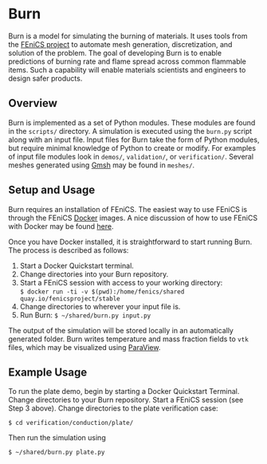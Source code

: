 Burn
====

Burn is a model for simulating the burning of materials. It uses tools from
the [FEniCS project](http://fenicsproject.org) to automate mesh generation,
discretization, and solution of the problem. The goal of developing Burn is to
enable predictions of burning rate and flame spread across common flammable
items. Such a capability will enable materials scientists and engineers to
design safer products.

Overview
--------

Burn is implemented as a set of Python modules. These modules are found in the
`scripts/` directory. A simulation is executed using the `burn.py` script along
with an input file. Input files for Burn take the form of Python modules, but
require minimal knowledge of Python to create or modify. For examples of input
file modules look in `demos/`, `validation/`, or `verification/`. 
Several meshes generated using
[Gmsh](https://gmesh.info) may be found in `meshes/`.

Setup and Usage
---------------

Burn requires an installation of FEniCS. The easiest way to use FEniCS is
through the FEniCS [Docker](https://www.docker.com) images. A nice discussion of
how to use FEniCS with Docker may be found
[here](http://fenics.readthedocs.io/projects/containers/en/latest/).

Once you have Docker installed, it is straightforward to start running Burn. The
process is described as follows:

1. Start a Docker Quickstart terminal.
2. Change directories into your Burn repository.
3. Start a FEniCS session with access to your working directory:  
`$ docker run -ti -v $(pwd):/home/fenics/shared quay.io/fenicsproject/stable`
4. Change directories to wherever your input file is.
5. Run Burn:  `$ ~/shared/burn.py input.py`

The output of the simulation will be stored locally in an automatically
generated folder. Burn writes temperature and mass fraction
fields to `vtk` files, which may be visualized using
[ParaView](www.paraview.org).

Example Usage
-------------

To run the plate demo, begin by starting a Docker Quickstart Terminal. Change
directories to your Burn repository. Start a FEniCS session (see Step 3 above).
Change directories to the plate verification case:
```
$ cd verification/conduction/plate/
```
Then run the simulation using
```
$ ~/shared/burn.py plate.py
```

